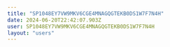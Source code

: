 ```yaml
---
title: "SP1048EY7VW9MKV6CGE4MNAGQGTEKB0DS1W7F7N4H"
date: 2024-06-20T22:42:07.903Z
user: SP1048EY7VW9MKV6CGE4MNAGQGTEKB0DS1W7F7N4H
layout: "users"
---
```

    